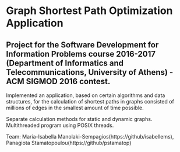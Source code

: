 # Graph Shortest Path Optimization Application

## Project for the Software Development for Information Problems course 2016-2017 (Department of Informatics and Telecommunications, University of Athens) -  ACM SIGMOD 2016 contest.

Implemented an application, based on certain algorithms and data structures, for the calculation of shortest paths in graphs consisted of millions of edges in the smallest amount of time possible.  

Separate calculation methods for static and dynamic graphs.  
Multithreaded program using POSIX threads.  

Team: Maria-Isabella Manolaki-Sempagios(https://github/isabellems), Panagiota Stamatopoulou(https://github/pstamatop)

